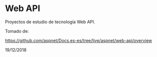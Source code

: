 # Web API
Proyectos de estudio de tecnología Web API.

Tomado de:

https://github.com/aspnet/Docs.es-es/tree/live/aspnet/web-api/overview

19/12/2018 

